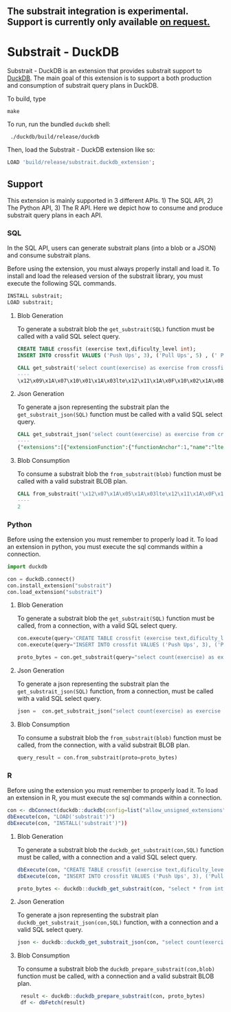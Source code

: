 ## The substrait integration is experimental. Support is currently only available [on request.](https://duckdblabs.com/contact/) 

# Substrait - DuckDB
Substrait - DuckDB is an extension that provides substrait support to [DuckDB](https://www.duckdb.org).
The main goal of this extension is to support a both production and consumption of substrait query plans in DuckDB.

To build, type 
```
make
```

To run, run the bundled `duckdb` shell:
```
 ./duckdb/build/release/duckdb 
```

Then, load the Substrait - DuckDB extension like so:
```SQL
LOAD 'build/release/substrait.duckdb_extension';
```

## Support
This extension is mainly supported in 3 different APIs. 1) The SQL API, 2) The Python API, 3) The R API.
Here we depict how to consume and produce substrait query plans in each API.

### SQL
In the SQL API, users can generate substrait plans (into a blob or a JSON) and consume substrait plans.

Before using the extension, you must always properly install and load it. 
To install and load the released version of the substrait library, you must execute the following SQL commands.
```sql
INSTALL substrait;
LOAD substrait;
```

1) Blob Generation
     
     To generate a substrait blob the ```get_substrait(SQL)``` function must be called with a valid SQL select query.
     ```sql
     CREATE TABLE crossfit (exercise text,dificulty_level int);
     INSERT INTO crossfit VALUES ('Push Ups', 3), ('Pull Ups', 5) , (' Push Jerk', 7), ('Bar Muscle Up', 10);
     
     CALL get_substrait('select count(exercise) as exercise from crossfit where dificulty_level <=5');
     ----
     \x12\x09\x1A\x07\x10\x01\x1A\x03lte\x12\x11\x1A\x0F\x10\x02\x1A\x0Bis_not_null\x12\x09\x1A\x07\x10\x03\x1A\x03and\x12\x10\x1A\x0E\x10\x04\x1A\x0Acount_star\x1A\xCB\x01\x12\xC8\x01\x0A\xBB\x01:\xB8\x01\x12\xAB\x01"\xA8\x01\x12\x97\x01\x0A\x94\x01\x12.\x0A\x08exercise\x0A\x0Fdificulty_level\x12\x11\x0A\x07\xB2\x01\x04\x08\x0D\x18\x01\x0A\x04*\x02\x10\x01\x18\x02\x1AJ\x1AH\x08\x03\x1A\x04\x0A\x02\x10\x01""\x1A \x1A\x1E\x08\x01\x1A\x04*\x02\x10\x01"\x0C\x1A\x0A\x12\x08\x0A\x04\x12\x02\x08\x01"\x00"\x06\x1A\x04\x0A\x02(\x05"\x1A\x1A\x18\x1A\x16\x08\x02\x1A\x04*\x02\x10\x01"\x0C\x1A\x0A\x12\x08\x0A\x04\x12\x02\x08\x01"\x00"\x0A\x0A\x06\x0A\x02\x08\x01\x0A\x00\x10\x01:\x0A\x0A\x08crossfit\x1A\x00"\x0A\x0A\x08\x08\x04*\x04:\x02\x10\x01\x1A\x08\x12\x06\x0A\x02\x12\x00"\x00\x12\x08exercise
     ```
2) Json Generation
     
     To generate a json representing  the substrait plan the ```get_substrait_json(SQL)``` function must be called with a valid SQL select query.
     ```sql
     CALL get_substrait_json('select count(exercise) as exercise from crossfit where dificulty_level <=5');
     ----
     {"extensions":[{"extensionFunction":{"functionAnchor":1,"name":"lte"}},{"extensionFunction":{"functionAnchor":2,"name":"is_not_null"}},{"extensionFunction":{"functionAnchor":3,"name":"and"}},{"extensionFunction":{"functionAnchor":4,"name":"count_star"}}],"relations":[{"root":{"input":{"project":{"input":{"aggregate":{"input":{"read":{"baseSchema":{"names":["exercise","dificulty_level"],"struct":{"types":[{"varchar":{"length":13,"nullability":"NULLABILITY_NULLABLE"}},{"i32":{"nullability":"NULLABILITY_NULLABLE"}}],"nullability":"NULLABILITY_REQUIRED"}},"filter":{"scalarFunction":{"functionReference":3,"outputType":{"bool":{"nullability":"NULLABILITY_NULLABLE"}},"arguments":[{"value":{"scalarFunction":{"functionReference":1,"outputType":{"i32":{"nullability":"NULLABILITY_NULLABLE"}},"arguments":[{"value":{"selection":{"directReference":{"structField":{"field":1}},"rootReference":{}}}},{"value":{"literal":{"i32":5}}}]}}},{"value":{"scalarFunction":{"functionReference":2,"outputType":{"i32":{"nullability":"NULLABILITY_NULLABLE"}},"arguments":[{"value":{"selection":{"directReference":{"structField":{"field":1}},"rootReference":{}}}}]}}}]}},"projection":{"select":{"structItems":[{"field":1},{}]},"maintainSingularStruct":true},"namedTable":{"names":["crossfit"]}}},"groupings":[{}],"measures":[{"measure":{"functionReference":4,"outputType":{"i64":{"nullability":"NULLABILITY_NULLABLE"}}}}]}},"expressions":[{"selection":{"directReference":{"structField":{}},"rootReference":{}}}]}},"names":["exercise"]}}]}
     ```
3) Blob Consumption
     
     To consume a substrait blob the ```from_substrait(blob)``` function must be called with a valid substrait BLOB plan.
     ```sql
     CALL from_substrait('\x12\x07\x1A\x05\x1A\x03lte\x12\x11\x1A\x0F\x10\x01\x1A\x0Bis_not_null\x12\x09\x1A\x07\x10\x02\x1A\x03and\x12\x10\x1A\x0E\x10\x03\x1A\x0Acount_star\x1A\xA4\x01\x12\xA1\x01\x0A\x94\x01:\x91\x01\x12\x86\x01"\x83\x01\x12y:w\x12c\x12a\x12+\x0A)\x12\x1B\x0A\x08exercise\x0A\x0Fdificulty_level:\x0A\x0A\x08crossfit\x1A2\x1A0\x08\x02"\x18\x1A\x16\x1A\x14"\x0A\x1A\x08\x12\x06\x0A\x04\x12\x02\x08\x01"\x06\x1A\x04\x0A\x02(\x05"\x12\x1A\x10\x1A\x0E\x08\x01"\x0A\x1A\x08\x12\x06\x0A\x04\x12\x02\x08\x01\x1A\x08\x12\x06\x0A\x04\x12\x02\x08\x01\x1A\x06\x12\x04\x0A\x02\x12\x00\x1A\x00"\x04\x0A\x02\x08\x03\x1A\x06\x12\x04\x0A\x02\x12\x00\x12\x08exercise'::BLOB);
     ----
     2
   ```

### Python
Before using the extension you must remember to properly load it. To load an extension in python, you must execute the sql commands within a connection.
```python
import duckdb

con = duckdb.connect()
con.install_extension("substrait")
con.load_extension("substrait")
```
1) Blob Generation
     
     To generate a substrait blob the ```get_substrait(SQL)``` function must be called, from a connection, with a valid SQL select query.
     ```python
     con.execute(query='CREATE TABLE crossfit (exercise text,dificulty_level int);')
     con.execute(query="INSERT INTO crossfit VALUES ('Push Ups', 3), ('Pull Ups', 5) , (' Push Jerk', 7), ('Bar Muscle Up', 10);")
     
     proto_bytes = con.get_substrait(query="select count(exercise) as exercise from crossfit where dificulty_level <=5").fetchone()[0]    
   ```
2) Json Generation
     
     To generate a json representing  the substrait plan the ```get_substrait_json(SQL)``` function, from a connection, must be called with a valid SQL select query.
     ```python
     json =  con.get_substrait_json("select count(exercise) as exercise from crossfit where dificulty_level <=5").fetchone()[0]
     ```
3) Blob Consumption
     
     To consume a substrait blob the ```from_substrait(blob)``` function must be called, from the connection, with a valid substrait BLOB plan.
     ```python
     query_result = con.from_substrait(proto=proto_bytes)
    ```

### R
Before using the extension you must remember to properly load it. To load an extension in R, you must execute the sql commands within a connection.
```r
con <- dbConnect(duckdb::duckdb(config=list("allow_unsigned_extensions"="true")))
dbExecute(con, "LOAD('substrait')")
dbExecute(con, "INSTALL('substrait')"))
```
1) Blob Generation
     
     To generate a substrait blob the ```duckdb_get_substrait(con,SQL)``` function must be called, with a connection and a valid SQL select query.
     ```r
     dbExecute(con, "CREATE TABLE crossfit (exercise text,dificulty_level int);")
     dbExecute(con, "INSERT INTO crossfit VALUES ('Push Ups', 3), ('Pull Ups', 5) , (' Push Jerk', 7), ('Bar Muscle Up', 10);")
     
     proto_bytes <- duckdb::duckdb_get_substrait(con, "select * from integers limit 5")    
   ```
2) Json Generation
     
     To generate a json representing  the substrait plan  ```duckdb_get_substrait_json(con,SQL)``` function, with a connection and a valid SQL select query.
     ```r
     json <- duckdb::duckdb_get_substrait_json(con, "select count(exercise) as exercise from crossfit where dificulty_level <=5")
     ```
3) Blob Consumption
     
     To consume a substrait blob the ```duckdb_prepare_substrait(con,blob)``` function must be called, with a connection and a valid substrait BLOB plan.
     ```r
      result <- duckdb::duckdb_prepare_substrait(con, proto_bytes)
      df <- dbFetch(result)
    ```
